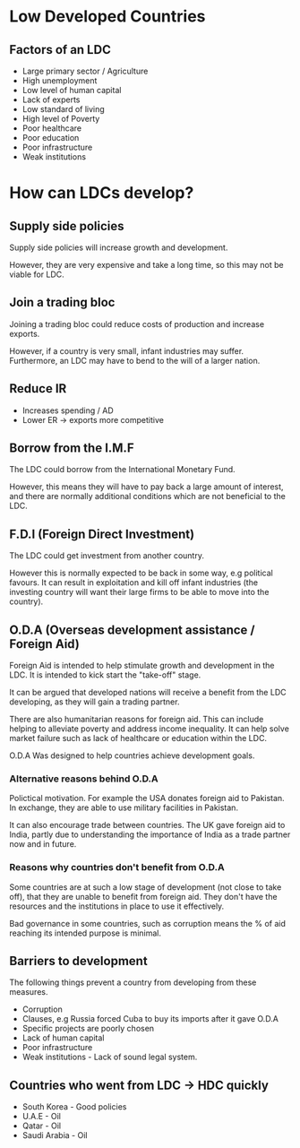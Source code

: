 # Low Developed Countries #

## Factors of an LDC ##
- Large primary sector / Agriculture
- High unemployment
- Low level of human capital
- Lack of experts
- Low standard of living
- High level of Poverty
- Poor healthcare
- Poor education
- Poor infrastructure
- Weak institutions

# How can LDCs develop? #

## Supply side policies ##
Supply side policies will increase growth and development.

However, they are very expensive and take a long time, so this may not be viable for LDC.

## Join a trading bloc ##
Joining a trading bloc could reduce costs of production and increase exports.

However, if a country is very small, infant industries may suffer.
Furthermore, an LDC may have to bend to the will of a larger nation.

## Reduce IR ##
- Increases spending / AD
- Lower ER -> exports more competitive

## Borrow from the I.M.F ##
The LDC could borrow from the International Monetary Fund.

However, this means they will have to pay back a large amount of interest,
and there are normally additional conditions which are not beneficial to the LDC.

## F.D.I (Foreign Direct Investment) ##
The LDC could get investment from another country.

However this is normally expected to be back in some way, e.g political favours.
It can result in exploitation and kill off infant industries (the investing country
will want their large firms to be able to move into the country).

## O.D.A (Overseas development assistance / Foreign Aid) ##
Foreign Aid is intended to help stimulate growth and development in the LDC.
It is intended to kick start the "take-off" stage.

It can be argued that developed nations will receive a benefit from the LDC developing,
as they will gain a trading partner.

There are also humanitarian reasons for foreign aid. This can include helping to
alleviate poverty and address income inequality. It can help solve market failure
such as lack of healthcare or education within the LDC.

O.D.A Was designed to help countries achieve development goals.

### Alternative reasons behind O.D.A ###
Polictical motivation. For example the USA donates foreign aid to Pakistan.
In exchange, they are able to use military facilities in Pakistan.

It can also encourage trade between countries. The UK gave foreign aid to India,
partly due to understanding the importance of India as a trade partner now and in future.

### Reasons why countries don't benefit from O.D.A ###
Some countries are at such a low stage of development (not close to take off), that
they are unable to benefit from foreign aid. They don't have the resources and the
institutions in place to use it effectively.

Bad governance in some countries, such as corruption means the % of aid reaching its
intended purpose is minimal.

## Barriers to development ##
The following things prevent a country from developing from these measures.
- Corruption
- Clauses, e.g Russia forced Cuba to buy its imports after it gave O.D.A
- Specific projects are poorly chosen
- Lack of human capital
- Poor infrastructure
- Weak institutions - Lack of sound legal system.

## Countries who went from LDC -> HDC quickly ##
- South Korea - Good policies
- U.A.E - Oil
- Qatar - Oil
- Saudi Arabia - Oil
